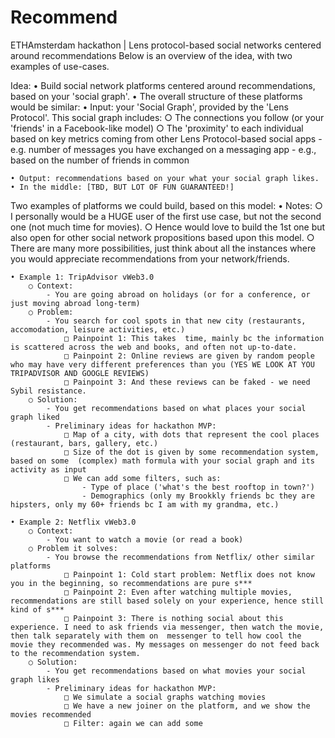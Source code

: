 # Recommend
ETHAmsterdam hackathon | Lens protocol-based social networks centered around recommendations
Below is an overview of the idea, with two examples of use-cases. 

Idea: 
	• Build social network platforms centered around recommendations, based on your 'social graph'.
	• The overall structure of these platforms would be similar:
	• Input: your 'Social Graph', provided by the 'Lens Protocol'. This social graph includes:
		○ The connections you follow (or your 'friends' in a Facebook-like model)
		○ The 'proximity' to each individual based on key metrics coming from other Lens Protocol-based social apps
			- e.g. number of messages you have exchanged on a messaging app 
			- e.g., based on the number of friends in common
			
	• Output: recommendations based on your what your social graph likes.
	• In the middle: [TBD, BUT LOT OF FUN GUARANTEED!]
	
Two examples of platforms we could build, based on this model:
	• Notes: 
		○ I personally would be a HUGE user of the first use case, but not the second one (not much time for movies). 
		○ Hence would love to build the 1st one but also open for other social network propositions based upon this model.
		○ There are many more possibilities, just think about all the instances where you would appreciate recommendations from your network/friends.
		
	• Example 1: TripAdvisor vWeb3.0
		○ Context:
			- You are going abroad on holidays (or for a conference, or just moving abroad long-term)
		○ Problem:
			- You search for cool spots in that new city (restaurants, accomodation, leisure activities, etc.)
				□ Painpoint 1: This takes  time, mainly bc the information is scattered across the web and books, and often not up-to-date.
				□ Painpoint 2: Online reviews are given by random people who may have very different preferences than you (YES WE LOOK AT YOU TRIPADVISOR AND GOOGLE REVIEWS)
				□ Painpoint 3: And these reviews can be faked - we need Sybil resistance.
		○ Solution:
			- You get recommendations based on what places your social graph liked
			- Preliminary ideas for hackathon MVP:
				□ Map of a city, with dots that represent the cool places (restaurant, bars, gallery, etc.)
				□ Size of the dot is given by some recommendation system, based on some  (complex) math formula with your social graph and its activity as input
				□ We can add some filters, such as:
					- Type of place ('what's the best rooftop in town?')
					- Demographics (only my Brookkly friends bc they are hipsters, only my 60+ friends bc I am with my grandma, etc.)
					
	• Example 2: Netflix vWeb3.0
		○ Context:
			- You want to watch a movie (or read a book)
		○ Problem it solves: 
			- You browse the recommendations from Netflix/ other similar platforms
				□ Painpoint 1: Cold start problem: Netflix does not know you in the beginning, so recommendations are pure s***
				□ Painpoint 2: Even after watching multiple movies, recommendations are still based solely on your experience, hence still kind of s***
				□ Painpoint 3: There is nothing social about this experience. I need to ask friends via messenger, then watch the movie, then talk separately with them on  messenger to tell how cool the movie they recommended was. My messages on messenger do not feed back to the recommendation system.
		○ Solution:
			- You get recommendations based on what movies your social graph likes
			- Preliminary ideas for hackathon MVP:
				□ We simulate a social graphs watching movies
				□ We have a new joiner on the platform, and we show the movies recommended
				□ Filter: again we can add some
				
	
	

